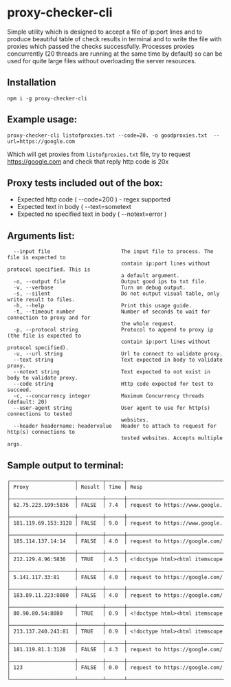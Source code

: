 # proxy-checker-cli
Simple utility which is designed to accept a file of ip:port lines and to produce beautiful table of check results in terminal and to write the file with proxies which passed the checks successfully. Processes proxies concurrently (20 threads are running at the same time by default) so can be used for quite large files without overloading the server resources.

## Installation
```
npm i -g proxy-checker-cli
```

## Example usage:

```proxy-checker-cli listofproxies.txt --code=20. -o goodproxies.txt  --url=https://google.com```

Which will get proxies from `listofproxies.txt` file, try to request https://google.com and check that reply http code is 20x


## Proxy tests included out of the box:
- Expected http code ( --code=200 ) - regex supported
- Expected text in body ( --text=sometext
- Expected no specified text in body ( --notext=error )


## Arguments list:
```
  --input file                       The input file to process. The file is expected to        
                                     contain ip:port lines without protocol specified. This is 
                                     a default argument.                                       
  -o, --output file                  Output good ips to txt file.                              
  -v, --verbose                      Turn on debug output.                                     
  -s, --silent                       Do not output visual table, only write result to files.   
  -h, --help                         Print this usage guide.                                   
  -t, --timeout number               Number of seconds to wait for connection to proxy and for 
                                     the whole request.                                        
  -p, --protocol string              Protocol to append to proxy ip (the file is expected to   
                                     contain ip:port lines without protocol specified).        
  -u, --url string                   Url to connect to validate proxy.                         
  --text string                      Text expected in body to validate proxy.                  
  --notext string                    Text expected to not exist in body to validate proxy.     
  --code string                      Http code expected for test to succeed.                   
  -c, --concurrency integer          Maximum Concurrency threads (default: 20)                 
  --user-agent string                User agent to use for http(s) connections to tested       
                                     websites.                                                 
  --header headername: headervalue   Header to attach to request for http(s) connections to    
                                     tested websites. Accepts multiple args.                   
```  
  
## Sample output to terminal:
```
┌─────────────────────┬────────┬──────┬────────────────────────────────┐
│ Proxy               │ Result │ Time │ Resp                           │
├─────────────────────┼────────┼──────┼────────────────────────────────┤
│ 62.75.223.199:5836  │ FALSE  │ 7.4  │ request to https://www.google. │
├─────────────────────┼────────┼──────┼────────────────────────────────┤
│ 181.119.69.153:3128 │ FALSE  │ 9.0  │ request to https://www.google. │
├─────────────────────┼────────┼──────┼────────────────────────────────┤
│ 185.114.137.14:14   │ FALSE  │ 4.0  │ request to https://google.com/ │
├─────────────────────┼────────┼──────┼────────────────────────────────┤
│ 212.129.4.96:5836   │ TRUE   │ 4.5  │ <!doctype html><html itemscope │
├─────────────────────┼────────┼──────┼────────────────────────────────┤
│ 5.141.117.33:81     │ FALSE  │ 4.0  │ request to https://google.com/ │
├─────────────────────┼────────┼──────┼────────────────────────────────┤
│ 183.89.11.223:8080  │ FALSE  │ 4.0  │ request to https://google.com/ │
├─────────────────────┼────────┼──────┼────────────────────────────────┤
│ 80.90.80.54:8080    │ TRUE   │ 0.9  │ <!doctype html><html itemscope │
├─────────────────────┼────────┼──────┼────────────────────────────────┤
│ 213.137.240.243:81  │ TRUE   │ 0.9  │ <!doctype html><html itemscope │
├─────────────────────┼────────┼──────┼────────────────────────────────┤
│ 181.119.81.1:3128   │ FALSE  │ 4.3  │ request to https://google.com/ │
├─────────────────────┼────────┼──────┼────────────────────────────────┤
│ 123                 │ FALSE  │ 0.0  │ request to https://google.com/ │
└─────────────────────┴────────┴──────┴────────────────────────────────┘
```
